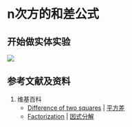 # n次方的和差公式

## 开始做实体实验

![](/images/函数与解析几何/n个未知数和n次幂的等式/因式分解/n次方的和差公式/1a1.jpg)

## 参考文献及资料

1. 维基百科
	- [Difference of two squares](https://en.wikipedia.org/wiki/Difference_of_two_squares) | [平方差](https://zh.wikipedia.org/wiki/平方差) 
	- [Factorization](https://en.wikipedia.org/wiki/Factorization) | [因式分解](https://zh.wikipedia.org/wiki/因式分解) 